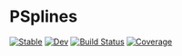 # PSplines

[![Stable](https://img.shields.io/badge/docs-stable-blue.svg)](https://victorjesusamoresmedianero.github.io/PSplines.jl/stable)
[![Dev](https://img.shields.io/badge/docs-dev-blue.svg)](https://victorjesusamoresmedianero.github.io/PSplines.jl/dev)
[![Build Status](https://github.com/victorjesusamoresmedianero/PSplines.jl/workflows/CI/badge.svg)](https://github.com/victorjesusamoresmedianero/PSplines.jl/actions)
[![Coverage](https://codecov.io/gh/victorjesusamoresmedianero/PSplines.jl/branch/master/graph/badge.svg)](https://codecov.io/gh/victorjesusamoresmedianero/PSplines.jl)
